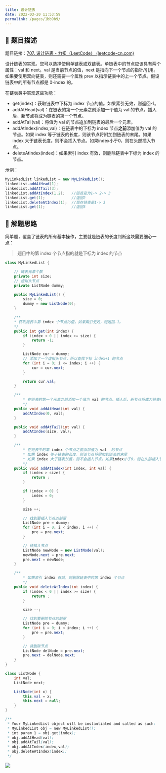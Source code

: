 ```yaml
---
title: 设计链表
date: 2022-03-20 11:53:59
permalink: /pages/1bb9b9/
---
```

## 📃 题目描述

题目链接：[707. 设计链表 - 力扣（LeetCode） (leetcode-cn.com)](https://leetcode-cn.com/problems/design-linked-list/)

设计链表的实现。您可以选择使用单链表或双链表。单链表中的节点应该具有两个属性：val 和 next。val 是当前节点的值，next 是指向下一个节点的指针/引用。如果要使用双向链表，则还需要一个属性 prev 以指示链表中的上一个节点。假设链表中的所有节点都是 0-index 的。

在链表类中实现这些功能：

- get(index)：获取链表中下标为 index 节点的值。如果索引无效，则返回-1。
- addAtHead(val)：在链表的第一个元素之前添加一个值为 val 的节点。插入后，新节点将成为链表的第一个节点。
- addAtTail(val)：将值为 val 的节点追加到链表的最后一个元素。
- addAtIndex(index,val)：在链表中的下标为 index 节点**之前**添加值为 val  的节点。如果 index 等于链表的长度，则该节点将附加到链表的末尾。如果 index 大于链表长度，则不会插入节点。如果index小于0，则在头部插入节点。
- deleteAtIndex(index)：如果索引 index 有效，则删除链表中下标为 index 的节点。

示例：

```java
MyLinkedList linkedList = new MyLinkedList();
linkedList.addAtHead(1);
linkedList.addAtTail(3);
linkedList.addAtIndex(1,2);   //链表变为1-> 2-> 3
linkedList.get(1);            //返回2
linkedList.deleteAtIndex(1);  //现在链表是1-> 3
linkedList.get(1);            //返回3
```

## 🔔 解题思路

简单题，覆盖了链表的所有基本操作，主要就是链表的长度判断这块需要细心一点：

> 题目中的第 index 个节点指的就是下标为 index 的节点

```java
class MyLinkedList {

    // 链表元素个数
    private int size;
    // 虚拟头节点
    private ListNode dummy;

    public MyLinkedList() {
        size = 0;
        dummy = new ListNode(0);
    }

    /**
    * 获取链表中第 index 个节点的值。如果索引无效，则返回-1。
    */
    public int get(int index) {
        if (index < 0 || index >= size) {
            return -1;
        }

        ListNode cur = dummy;
        // 添加了一个虚拟头节点，所以查找下标 index+1 的节点
        for (int i = 0; i <= index; i ++) {
            cur = cur.next;
        }

        return cur.val;
    }

    /**
        * 在链表的第一个元素之前添加一个值为 val 的节点。插入后，新节点将成为链表的第一个节点。
        */
    public void addAtHead(int val) {
        addAtIndex(0, val);
    }

    public void addAtTail(int val) {
        addAtIndex(size, val);
    }

    /**
        * 在链表中的第 index 个节点之前添加值为 val  的节点
        * 如果 index 等于链表的长度，则该节点将附加到链表的末尾
        * 如果 index 大于链表长度，则不会插入节点。如果index小于0，则在头部插入节点
        */
    public void addAtIndex(int index, int val) {
        if (index > size) {
            return ;
        }

        if (index < 0) {
            index = 0;
        }

        size ++;

        // 找到要插入节点的前驱
        ListNode pre = dummy;
        for (int i = 0; i < index; i ++) {
            pre = pre.next;
        }

        // 待插入节点
        ListNode newNode = new ListNode(val);
        newNode.next = pre.next;
        pre.next = newNode;
    }

    /**
        * 如果索引 index 有效，则删除链表中的第 index 个节点
        */
    public void deleteAtIndex(int index) {
        if (index < 0 || index >= size) {
            return ;
        }

        size --;

        // 找到要删除节点的前驱
        ListNode pre = dummy;
        for (int i = 0; i < index; i ++) {
            pre = pre.next;
        }

        // 待删除节点
        ListNode delNode = pre.next;
        pre.next = delNode.next;
    }
}

class ListNode {
    int val;
    ListNode next;

    ListNode(int x) {
        this.val = x;
        this.next = null;
    }
}

/**
 * Your MyLinkedList object will be instantiated and called as such:
 * MyLinkedList obj = new MyLinkedList();
 * int param_1 = obj.get(index);
 * obj.addAtHead(val);
 * obj.addAtTail(val);
 * obj.addAtIndex(index,val);
 * obj.deleteAtIndex(index);
 */
```

![](https://cs-wiki.oss-cn-shanghai.aliyuncs.com/img/20211013163703.png)
